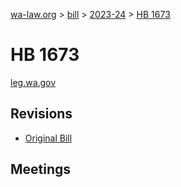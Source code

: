 [wa-law.org](/) > [bill](/bill/) > [2023-24](/bill/2023-24/) > [HB 1673](/bill/2023-24/hb/1673/)

# HB 1673
[leg.wa.gov](https://app.leg.wa.gov/billsummary?BillNumber=1673&Year=2023&Initiative=false)

## Revisions
* [Original Bill](1/)

## Meetings